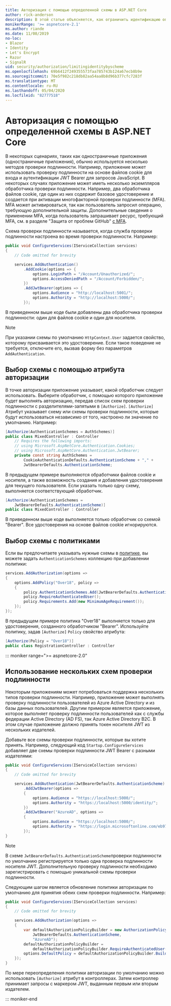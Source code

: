 ```yaml
---
title: Авторизация с помощью определенной схемы в ASP.NET Core
author: rick-anderson
description: В этой статье объясняется, как ограничить идентификацию определенной схемой при работе с несколькими методами проверки подлинности.
monikerRange: '>= aspnetcore-2.1'
ms.author: riande
ms.date: 11/08/2019
no-loc:
- Blazor
- Identity
- Let's Encrypt
- Razor
- SignalR
uid: security/authorization/limitingidentitybyscheme
ms.openlocfilehash: 69b6412f249355573faa785743b124a67ecb8b9e
ms.sourcegitcommit: 70e5f982c218db82aa54aa8b8d96b377cfc7283f
ms.translationtype: MT
ms.contentlocale: ru-RU
ms.lasthandoff: 05/04/2020
ms.locfileid: "82777518"
---
```

# <a name="authorize-with-a-specific-scheme-in-aspnet-core"></a>Авторизация с помощью определенной схемы в ASP.NET Core

В некоторых сценариях, таких как одностраничные приложения (одностраничные приложения), обычно используется несколько методов проверки подлинности. Например, приложение может использовать проверку подлинности на основе файлов cookie для входа и аутентификации JWT Bearer для запросов JavaScript. В некоторых случаях приложение может иметь несколько экземпляров обработчика проверки подлинности. Например, два обработчика файлов cookie, где один из них содержит базовое удостоверение и создается при активации многофакторной проверки подлинности (MFA). MFA может активироваться, так как пользователь запросил операцию, требующую дополнительной защиты. Дополнительные сведения о применении MFA, когда пользователь запрашивает ресурс, требующий MFA, см. в разделе "Защита от проблем GitHub" [с MFA](https://github.com/dotnet/AspNetCore.Docs/issues/15791#issuecomment-580464195).

Схема проверки подлинности называется, когда служба проверки подлинности настроена во время проверки подлинности. Например:

```csharp
public void ConfigureServices(IServiceCollection services)
{
    // Code omitted for brevity

    services.AddAuthentication()
        .AddCookie(options => {
            options.LoginPath = "/Account/Unauthorized/";
            options.AccessDeniedPath = "/Account/Forbidden/";
        })
        .AddJwtBearer(options => {
            options.Audience = "http://localhost:5001/";
            options.Authority = "http://localhost:5000/";
        });
```

В приведенном выше коде были добавлены два обработчика проверки подлинности: один для файлов cookie и один для носителя.

>[!NOTE]
>При указании схемы по умолчанию `HttpContext.User` задается свойство, которому присваивается это удостоверение. Если такое поведение не требуется, отключите его, вызвав форму без параметров `AddAuthentication`.

## <a name="selecting-the-scheme-with-the-authorize-attribute"></a>Выбор схемы с помощью атрибута авторизации

В точке авторизации приложение указывает, какой обработчик следует использовать. Выберите обработчик, с помощью которого приложение будет выполнять авторизацию, передав список схем проверки подлинности с разделителями-запятыми в `[Authorize]`. `[Authorize]` Атрибут указывает схему или схемы проверки подлинности, которые будут использоваться независимо от того, настроено ли значение по умолчанию. Например:

```csharp
[Authorize(AuthenticationSchemes = AuthSchemes)]
public class MixedController : Controller
    // Requires the following imports:
    // using Microsoft.AspNetCore.Authentication.Cookies;
    // using Microsoft.AspNetCore.Authentication.JwtBearer;
    private const string AuthSchemes =
        CookieAuthenticationDefaults.AuthenticationScheme + "," +
        JwtBearerDefaults.AuthenticationScheme;
```

В предыдущем примере выполняются обработчики файлов cookie и носителя, а также возможность создания и добавления удостоверения для текущего пользователя. Если указать только одну схему, выполняется соответствующий обработчик.

```csharp
[Authorize(AuthenticationSchemes = 
    JwtBearerDefaults.AuthenticationScheme)]
public class MixedController : Controller
```

В приведенном выше коде выполняется только обработчик со схемой "Bearer". Все удостоверения на основе файлов cookie игнорируются.

## <a name="selecting-the-scheme-with-policies"></a>Выбор схемы с политиками

Если вы предпочитаете указывать нужные схемы в [политике](xref:security/authorization/policies), вы можете задать `AuthenticationSchemes` коллекцию при добавлении политики:

```csharp
services.AddAuthorization(options =>
{
    options.AddPolicy("Over18", policy =>
    {
        policy.AuthenticationSchemes.Add(JwtBearerDefaults.AuthenticationScheme);
        policy.RequireAuthenticatedUser();
        policy.Requirements.Add(new MinimumAgeRequirement());
    });
});
```

В предыдущем примере политика "Over18" выполняется только для удостоверения, созданного обработчиком "Bearer". Используйте политику, задав `[Authorize]` `Policy` свойство атрибута:

```csharp
[Authorize(Policy = "Over18")]
public class RegistrationController : Controller
```

::: moniker range=">= aspnetcore-2.0"

## <a name="use-multiple-authentication-schemes"></a>Использование нескольких схем проверки подлинности

Некоторым приложениям может потребоваться поддержка нескольких типов проверки подлинности. Например, приложение может выполнять проверку подлинности пользователей из Azure Active Directory и из базы данных пользователей. Другим примером является приложение, которое выполняет проверку подлинности пользователей как с службы федерации Active Directory (AD FS), так Azure Active Directory B2C. В этом случае приложение должно принять токен носителя JWT из нескольких издателей.

Добавьте все схемы проверки подлинности, которые вы хотите принять. Например, следующий код `Startup.ConfigureServices` добавляет две схемы проверки подлинности JWT Bearer с разными издателями:

```csharp
public void ConfigureServices(IServiceCollection services)
{
    // Code omitted for brevity

    services.AddAuthentication(JwtBearerDefaults.AuthenticationScheme)
        .AddJwtBearer(options =>
        {
            options.Audience = "https://localhost:5000/";
            options.Authority = "https://localhost:5000/identity/";
        })
        .AddJwtBearer("AzureAD", options =>
        {
            options.Audience = "https://localhost:5000/";
            options.Authority = "https://login.microsoftonline.com/eb971100-6f99-4bdc-8611-1bc8edd7f436/";
        });
}
```

> [!NOTE]
> В схеме `JwtBearerDefaults.AuthenticationScheme`проверки подлинности по умолчанию регистрируется только одна проверка подлинности носителя JWT. Дополнительную проверку подлинности необходимо зарегистрировать с помощью уникальной схемы проверки подлинности.

Следующим шагом является обновление политики авторизации по умолчанию для принятия обеих схем проверки подлинности. Например:

```csharp
public void ConfigureServices(IServiceCollection services)
{
    // Code omitted for brevity

    services.AddAuthorization(options =>
    {
        var defaultAuthorizationPolicyBuilder = new AuthorizationPolicyBuilder(
            JwtBearerDefaults.AuthenticationScheme,
            "AzureAD");
        defaultAuthorizationPolicyBuilder = 
            defaultAuthorizationPolicyBuilder.RequireAuthenticatedUser();
        options.DefaultPolicy = defaultAuthorizationPolicyBuilder.Build();
    });
}
```

По мере переопределения политики авторизации по умолчанию можно использовать `[Authorize]` атрибут в контроллерах. Затем контроллер принимает запросы с маркером JWT, выданным первым или вторым издателем.

::: moniker-end
